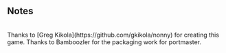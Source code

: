 ## Notes
<br/>
Thanks to [Greg Kikola](https://github.com/gkikola/nonny) for creating this game.  Thanks to Bamboozler for the packaging work for portmaster.
<br/>
